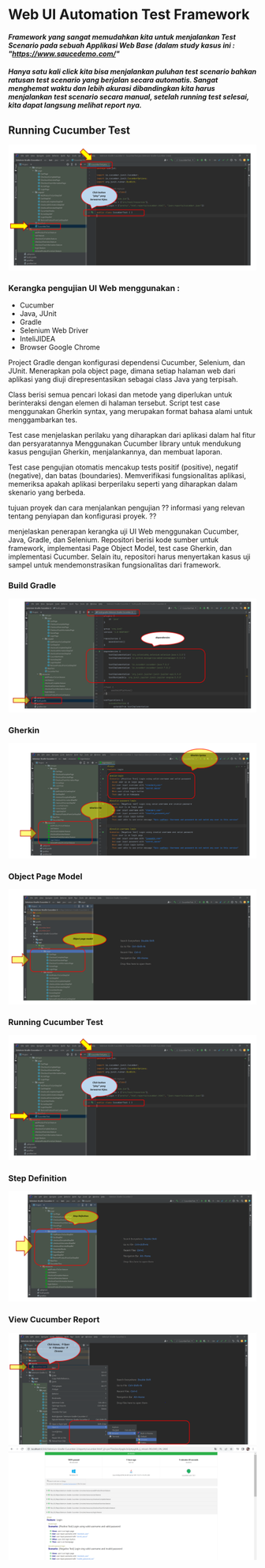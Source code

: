 # Web UI Automation Test Framework

#### _Framework yang sangat memudahkan kita untuk menjalankan Test Scenario pada sebuah Applikasi Web Base (dalam study kasus ini : "https://www.saucedemo.com/"_
#### _Hanya satu kali click kita bisa menjalankan puluhan test scenario bahkan ratusan test scenario yang berjalan secara automatis. Sangat menghemat waktu dan lebih akurasi dibandingkan kita harus menjalankan test scenario secara manual, setelah running test selesai, kita dapat langsung melihat report nya._ 


## Running Cucumber Test
![Img 1](screenshot/runningCucumberTest.PNG)


### Kerangka pengujian UI Web menggunakan :
- Cucumber
- Java, JUnit
- Gradle
- Selenium Web Driver
- InteliJIDEA
- Browser Google Chrome

Project Gradle dengan konfigurasi dependensi Cucumber, Selenium, dan JUnit.
Menerapkan pola object page, dimana setiap halaman web dari aplikasi yang diuji direpresentasikan sebagai class Java yang terpisah. 

Class berisi semua pencari lokasi dan metode yang diperlukan untuk berinteraksi dengan elemen di halaman tersebut. Script test case  menggunakan Gherkin syntax, yang merupakan format bahasa alami untuk menggambarkan tes. 

Test case menjelaskan perilaku yang diharapkan dari aplikasi dalam hal fitur dan persyaratannya
Menggunakan Cucumber library untuk mendukung kasus pengujian Gherkin, menjalankannya, dan membuat laporan.

Test case pengujian otomatis mencakup tests positif (positive), negatif (negative), dan batas (boundaries).
Memverifikasi fungsionalitas aplikasi, memeriksa apakah aplikasi berperilaku seperti yang diharapkan dalam skenario yang berbeda. 

tujuan proyek dan cara menjalankan pengujian ??
informasi yang relevan tentang penyiapan dan konfigurasi proyek. ??



menjelaskan penerapan kerangka uji UI Web menggunakan Cucumber, Java, Gradle, dan Selenium.
Repositori berisi kode sumber untuk framework, implementasi Page Object Model, test case Gherkin, dan implementasi Cucumber.
Selain itu, repositori harus menyertakan kasus uji sampel untuk mendemonstrasikan fungsionalitas dari framework.

### Build Gradle
![Img 1](screenshot/buildGradle.PNG)

### Gherkin
![Img 1](screenshot/Gherkin.PNG)

### Object Page Model
![Img 1](screenshot/objectPageModel.PNG)

### Running Cucumber Test
![Img 1](screenshot/runningCucumberTest.PNG)

### Step Definition
![Img 1](screenshot/stepDefinition.PNG)

### View Cucumber Report
![Img 1](screenshot/viewReportCucumber.PNG)
![Img 1](screenshot/Result_Report.PNG)


